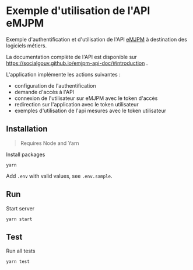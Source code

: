 # Exemple d'utilisation de l'API eMJPM

Exemple d'authentification et d'utilisation de l'API [eMJPM](https://github.com/SocialGouv/emjpm) à destination des logiciels métiers.

La documentation complète de l'API est disponible sur https://socialgouv.github.io/emjpm-api-doc/#introduction .

L'application implémente les actions suivantes :
* configuration de l'authentification
* demande d'accès à l'API
* connexion de l'utilisateur sur eMJPM avec le token d'accès
* redirection sur l'application avec le token utilisateur
* exemples d'utilisation de l'api mesures avec le token utilisateur

## Installation

> Requires Node and Yarn

Install packages

```
yarn
```

Add `.env` with valid values, see `.env.sample`.

## Run

Start server

```
yarn start
```

## Test

Run all tests
```
yarn test
```
